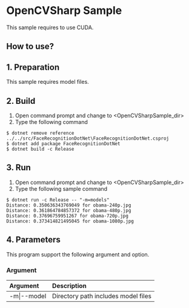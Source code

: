 ﻿# OpenCVSharp Sample

This sample requires to use CUDA.

## How to use?

## 1. Preparation

This sample requires model files.

## 2. Build

1. Open command prompt and change to &lt;OpenCVSharpSample_dir&gt;
1. Type the following command
````
$ dotnet remove reference ../../src/FaceRecognitionDotNet\FaceRecognitionDotNet.csproj
$ dotnet add package FaceRecognitionDotNet
$ dotnet build -c Release
````

## 3. Run

1. Open command prompt and change to &lt;OpenCVSharpSample_dir&gt;
1. Type the following sample command
````
$ dotnet run -c Release -- "-m=models"
Distance: 0.350636343769049 for obama-240p.jpg
Distance: 0.361864784857372 for obama-480p.jpg
Distance: 0.37696759951267 for obama-720p.jpg
Distance: 0.373414821495045 for obama-1080p.jpg
````

## 4. Parameters

This program support the following argument and option.

### Argument

|Argument|Description|
|:---|:---|
|-m\|--model|Directory path includes model files|